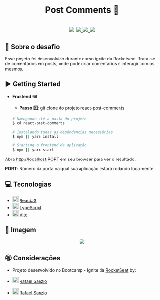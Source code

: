 <h1 align="center">
  Post Comments 🚀
  <p align="center">
  <img src="https://img.shields.io/badge/tech-frontend-green" />
  <a href="https://reactnative.dev/">
    <img src="https://img.shields.io/badge/framework-reactjs-blue" />
  </a>
  <a href="https://www.typescriptlang.org/">
    <img src="https://img.shields.io/badge/framework-typescript-blue" />
  </a>
  <a href="https://github.com/Rocketseat">
    <img src="https://img.shields.io/badge/source-rocketseat-blueviolet" />
  </a>
  </p>
</h1>

## 🔖 Sobre o desafio 

Esse projeto foi desenvolvido durante curso ignite da Rocketseat. 
Trata-se de comentários em posts, onde pode criar comentários e interagir com os mesmos.

## ▶️ Getting Started 
    
- **Frontend** 🖼

  - **Passo 1️⃣**: git clone do projeto react-post-comments
  
   ```bash
  # Navegando até a pasta do projeto
  $ cd react-post-comments

   # Instalando todas as depêndencias necessárias
   $ npm || yarn install

   # Starting o frontend da aplicação
   $ npm || yarn start
   ```
   

Abra [http://localhost:PORT](http://localhost:PORT) em seu browser para ver o resultado.

<b>PORT</b>: Número da porta na qual sua aplicação estará rodando localmente.

## 💻 Tecnologias 

- <img width="20px" src="https://img.icons8.com/plasticine/2x/react.png" /> [ReactJS](https://pt-br.reactjs.org/ "ReactJS")
- <img width="20px" src="https://img.icons8.com/color/2x/typescript.png" /> [TypeScript](https://www.typescriptlang.org/ "TypeScript")
- <img width="20px" src="https://vitejs.dev/logo-with-shadow.png" /> [Vite](https://vitejs.dev/ "Vite")

## 📸 Imagem

 <p align="center">
 	<img src="https://user-images.githubusercontent.com/18368947/227945538-407bc8de-f424-47ae-be6a-ed4a600d0ede.png" />
 </p>

## :congratulations: Considerações 
- Projeto desenvolvido no Bootcamp - Ignite da [RocketSeat](https://rocketseat.com.br/ "RocketSeat")  by:

- <img width="20px" src="https://img.icons8.com/fluent/96/github.png" /> [Rafael Sanzio](https://github.com/rafaelsanzio "Rafael Sanzio")
 
- <img width="20px" src="https://img.icons8.com/color/2x/linkedin.png" /> [Rafael Sanzio](https://www.linkedin.com/in/rafael-sanzio-012778143/ "Rafael Sanzio")






